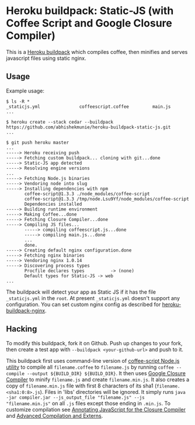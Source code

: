 Heroku buildpack: Static-JS (with Coffee Script and Google Closure Compiler)
=============================================================================

This is a [Heroku buildpack](http://devcenter.heroku.com/articles/buildpack) which compiles coffee, then minifies and serves javascript files using static nginx.

Usage
-----

Example usage:

    $ ls -R *
    _staticjs.yml    	        coffeescript.coffee         main.js
    ...

    $ heroku create --stack cedar --buildpack https://github.com/abhishekmunie/heroku-buildpack-static-js.git
    ...

    $ git push heroku master
    ...
    -----> Heroku receiving push
    -----> Fetching custom buildpack... cloning with git...done
    -----> Static-JS app detected
    -----> Resolving engine versions
    ...
    -----> Fetching Node.js binaries
    -----> Vendoring node into slug
    -----> Installing dependencies with npm
           coffee-script@1.3.3 ./node_modules/coffee-script 
           coffee-script@1.3.3 /tmp/node.Lsu9Yf/node_modules/coffee-script
           Dependencies installed
    -----> Building runtime environment
    -----> Making Coffee...done
    -----> Fetching Closure Compiler...done
    -----> Compiling JS files...
           -----> compiling coffeescript.js...done
           -----> compiling main.js...done
           ...
           done.
    -----> Creating default nginx configuration.done
    -----> Fetching nginx binaries
    -----> Vendoring nginx 1.0.14
    -----> Discovering process types
           Procfile declares types          -> (none)
           Default types for Static-JS -> web
    ...

The buildpack will detect your app as Static JS if it has the file `_staticjs.yml` in the `root`. At present `_staticjs.yml` doesn't support any configuration.
You can set custom nginx config as described for [heroku-buildpack-nginx](https://github.com/abhishekmunie/heroku-buildpack-nginx).

Hacking
-------

To modify this buildpack, fork it on Github. Push up changes to your fork, then
create a test app with `--buildpack <your-github-url>` and push to it.

This buildpack first uses command-line version of [coffee-script Node.js utility](http://coffeescript.org/#usage) to compile all `filename.coffee` to `filename.js`
by running `coffee --compile --output ${BUILD_DIR} ${BUILD_DIR}`.
It then uses [Google Closure Compiler](https://developers.google.com/closure/compiler/) to minify `filename.js` and create `filename.min.js`.
It also creates a copy of `filename.min.js` file with first 8 characters of its sha1 (`filename.<sha1:0:8>.js`). Files in 'libs' directories will be ignored.
It simply runs `java -jar compiler.jar --js_output_file "filename.js" --js "filename.min.js"` on all `.js` files except those ending in `.min.js`.
To customize compilation see [Annotating JavaScript for the Closure Compiler](https://developers.google.com/closure/compiler/docs/js-for-compiler) 
and [Advanced Compilation and Externs](https://developers.google.com/closure/compiler/docs/api-tutorial3).